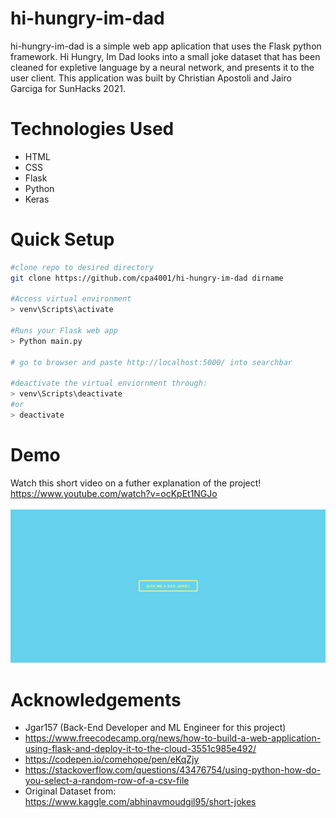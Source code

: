 # hi-hungry-im-dad
hi-hungry-im-dad is a simple web app aplication that uses the Flask python framework. Hi Hungry, Im Dad looks into a small joke dataset that has been cleaned for expletive language by a neural network, and presents it to the user client. This application was built by Christian Apostoli and Jairo Garciga for SunHacks 2021.

# Technologies Used
- HTML
- CSS
- Flask
- Python
- Keras

# Quick Setup
``` sh
#clone repo to desired directory
git clone https://github.com/cpa4001/hi-hungry-im-dad dirname

#Access virtual environment
> venv\Scripts\activate

#Runs your Flask web app
> Python main.py

# go to browser and paste http://localhost:5000/ into searchbar 

#deactivate the virtual enviornment through:
> venv\Scripts\deactivate
#or
> deactivate
```
# Demo
Watch this short video on a futher explanation of the project! https://www.youtube.com/watch?v=ocKpEt1NGJo <br>
<br>
![Sample Image](hihungryimdad.PNG)

# Acknowledgements
- Jgar157 (Back-End Developer and ML Engineer for this project)
- https://www.freecodecamp.org/news/how-to-build-a-web-application-using-flask-and-deploy-it-to-the-cloud-3551c985e492/
- https://codepen.io/comehope/pen/eKqZjy
- https://stackoverflow.com/questions/43476754/using-python-how-do-you-select-a-random-row-of-a-csv-file
- Original Dataset from: https://www.kaggle.com/abhinavmoudgil95/short-jokes
